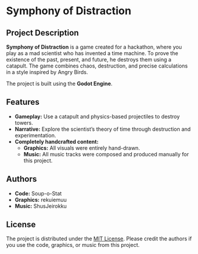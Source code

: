 # Symphony of Distraction  

## Project Description  
**Symphony of Distraction** is a game created for a hackathon, where you play as a mad scientist who has invented a time machine. To prove the existence of the past, present, and future, he destroys them using a catapult. The game combines chaos, destruction, and precise calculations in a style inspired by Angry Birds.  

The project is built using the **Godot Engine**.

## Features
- **Gameplay:** Use a catapult and physics-based projectiles to destroy towers.  
- **Narrative:** Explore the scientist’s theory of time through destruction and experimentation.  
- **Completely handcrafted content:**  
  - **Graphics:** All visuals were entirely hand-drawn.  
  - **Music:** All music tracks were composed and produced manually for this project.  

## Authors
- **Code:** Soup-o-Stat
- **Graphics:** rekuiemuu 
- **Music:** ShusJeirokku

## License  
The project is distributed under the [MIT License](LICENSE). Please credit the authors if you use the code, graphics, or music from this project.  

